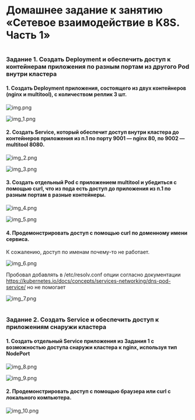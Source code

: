# Домашнее задание к занятию «Сетевое взаимодействие в K8S. Часть 1» #
#

### Задание 1. Создать Deployment и обеспечить доступ к контейнерам приложения по разным портам из другого Pod внутри кластера ###

#### 1. Создать Deployment приложения, состоящего из двух контейнеров (nginx и multitool), с количеством реплик 3 шт. ####

![img.png](img.png)

![img_1.png](img_1.png)

#### 2. Создать Service, который обеспечит доступ внутри кластера до контейнеров приложения из п.1 по порту 9001 — nginx 80, по 9002 — multitool 8080. ####

![img_2.png](img_2.png)

![img_3.png](img_3.png)

#### 3. Создать отдельный Pod с приложением multitool и убедиться с помощью curl, что из пода есть доступ до приложения из п.1 по разным портам в разные контейнеры. ####

![img_4.png](img_4.png)

![img_5.png](img_5.png)

#### 4. Продемонстрировать доступ с помощью curl по доменному имени сервиса. ####

К сожалению, доступ по именам почему-то не работает. 

![img_6.png](img_6.png)

Пробовал добавлять в /etc/resolv.conf опции согласно документации https://kubernetes.io/docs/concepts/services-networking/dns-pod-service/
но не помогает 

![img_7.png](img_7.png)

#

### Задание 2. Создать Service и обеспечить доступ к приложениям снаружи кластера ###

#### 1. Создать отдельный Service приложения из Задания 1 с возможностью доступа снаружи кластера к nginx, используя тип NodePort ####

![img_8.png](img_8.png)

![img_9.png](img_9.png)

#### 2. Продемонстрировать доступ с помощью браузера или curl с локального компьютера. ####

![img_10.png](img_10.png)

